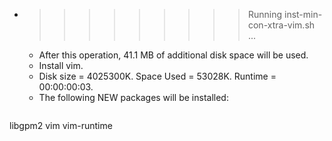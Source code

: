 * >>>>>>>>> Running inst-min-con-xtra-vim.sh ...
  * After this operation, 41.1 MB of additional disk space will be used.
  * Install vim.
  * Disk size = 4025300K. Space Used = 53028K. Runtime = 00:00:00:03.
  * The following NEW packages will be installed:
  ```bash
libgpm2 vim vim-runtime
  ```
